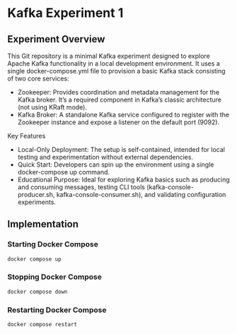 # Kafka Experiment 1

## Experiment Overview

This Git repository is a minimal Kafka experiment designed to explore Apache Kafka functionality in a local development environment. It uses a single docker-compose.yml file to provision a basic Kafka stack consisting of two core services:

-	Zookeeper: Provides coordination and metadata management for the Kafka broker. It’s a required component in Kafka’s classic architecture (not using KRaft mode).
-	Kafka Broker: A standalone Kafka service configured to register with the Zookeeper instance and expose a listener on the default port (9092).

Key Features
- Local-Only Deployment: The setup is self-contained, intended for local testing and experimentation without external dependencies.
-	Quick Start: Developers can spin up the environment using a single docker-compose up command.
-	Educational Purpose: Ideal for exploring Kafka basics such as producing and consuming messages, testing CLI tools (kafka-console-producer.sh, kafka-console-consumer.sh), and validating configuration experiments.


## Implementation

### Starting Docker Compose

```zsh
docker compose up
```

### Stopping Docker Compose

```zsh
docker compose down
```

### Restarting Docker Compose

```zsh
docker compose restart
```
